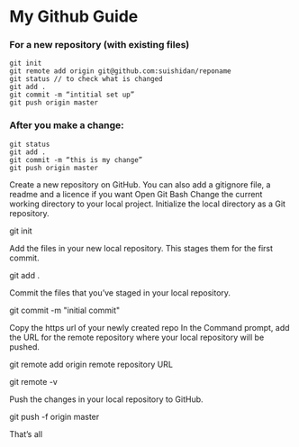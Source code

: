 # My Github Guide

### For a new repository (with existing files)

```
git init
git remote add origin git@github.com:suishidan/reponame
git status // to check what is changed
git add .
git commit -m “intitial set up”
git push origin master
```

### After you make a change:

```
git status
git add .
git commit -m “this is my change”
git push origin master
```
Create a new repository on GitHub. You can also add a gitignore file, a readme and a licence if you want
 Open Git Bash
Change the current working directory to your local project.
Initialize the local directory as a Git repository.



git init


Add the files in your new local repository. This stages them for the first commit.


git add .


 Commit the files that you’ve staged in your local repository.
 
 
 
git commit -m "initial commit"



 Copy the https url of your newly created repo
In the Command prompt, add the URL for the remote repository where your local repository will be pushed.



git remote add origin remote repository URL



git remote -v


 Push the changes in your local repository to GitHub.



git push -f origin master



That’s all
